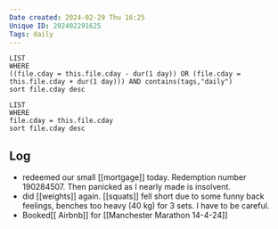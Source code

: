 ```yaml
---
Date created: 2024-02-29 Thu 16:25
Unique ID: 202402291625
Tags: daily
---
```

``` dataview
LIST
WHERE 
((file.cday = this.file.cday - dur(1 day)) OR (file.cday = this.file.cday + dur(1 day))) AND contains(tags,"daily")
sort file.cday desc
```
``` dataview
LIST
WHERE 
file.cday = this.file.cday
sort file.cday desc
```
## Log
- redeemed our small [[mortgage]] today. Redemption number 190284507.  Then panicked as I nearly made is insolvent. 
- did [[weights]] again. [[squats]] fell short due to some funny back feelings, benches too heavy (40 kg) for 3 sets. I have to be careful. 
- Booked[[ Airbnb]] for [[Manchester Marathon 14-4-24]]
